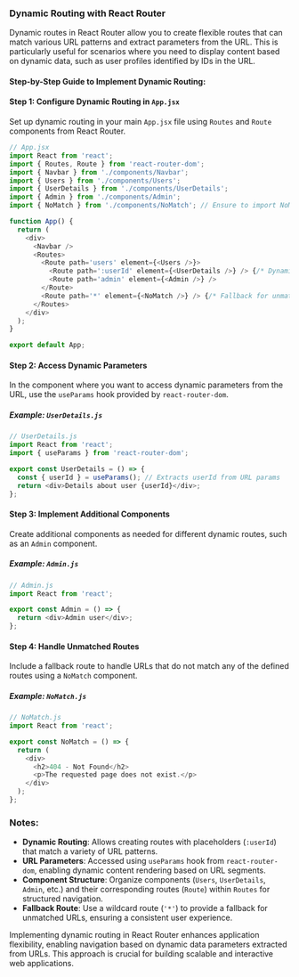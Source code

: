 
### Dynamic Routing with React Router

Dynamic routes in React Router allow you to create flexible routes that can match various URL patterns and extract parameters from the URL. This is particularly useful for scenarios where you need to display content based on dynamic data, such as user profiles identified by IDs in the URL.

#### Step-by-Step Guide to Implement Dynamic Routing:

#### Step 1: Configure Dynamic Routing in `App.jsx`

Set up dynamic routing in your main `App.jsx` file using `Routes` and `Route` components from React Router.

```javascript
// App.jsx
import React from 'react';
import { Routes, Route } from 'react-router-dom';
import { Navbar } from './components/Navbar';
import { Users } from './components/Users';
import { UserDetails } from './components/UserDetails';
import { Admin } from './components/Admin';
import { NoMatch } from './components/NoMatch'; // Ensure to import NoMatch component

function App() {
  return (
    <div>
      <Navbar />
      <Routes>
        <Route path='users' element={<Users />}>
          <Route path=':userId' element={<UserDetails />} /> {/* Dynamic route for user details */}
          <Route path='admin' element={<Admin />} />
        </Route>
        <Route path='*' element={<NoMatch />} /> {/* Fallback for unmatched routes */}
      </Routes>
    </div>
  );
}

export default App;
```

#### Step 2: Access Dynamic Parameters

In the component where you want to access dynamic parameters from the URL, use the `useParams` hook provided by `react-router-dom`.

##### Example: `UserDetails.js`

```javascript
// UserDetails.js
import React from 'react';
import { useParams } from 'react-router-dom';

export const UserDetails = () => {
  const { userId } = useParams(); // Extracts userId from URL params
  return <div>Details about user {userId}</div>;
};
```

#### Step 3: Implement Additional Components

Create additional components as needed for different dynamic routes, such as an `Admin` component.

##### Example: `Admin.js`

```javascript
// Admin.js
import React from 'react';

export const Admin = () => {
  return <div>Admin user</div>;
};
```

#### Step 4: Handle Unmatched Routes

Include a fallback route to handle URLs that do not match any of the defined routes using a `NoMatch` component.

##### Example: `NoMatch.js`

```javascript
// NoMatch.js
import React from 'react';

export const NoMatch = () => {
  return (
    <div>
      <h2>404 - Not Found</h2>
      <p>The requested page does not exist.</p>
    </div>
  );
};
```

### Notes:

- **Dynamic Routing**: Allows creating routes with placeholders (`:userId`) that match a variety of URL patterns.
- **URL Parameters**: Accessed using `useParams` hook from `react-router-dom`, enabling dynamic content rendering based on URL segments.
- **Component Structure**: Organize components (`Users`, `UserDetails`, `Admin`, etc.) and their corresponding routes (`Route`) within `Routes` for structured navigation.
- **Fallback Route**: Use a wildcard route (`'*'`) to provide a fallback for unmatched URLs, ensuring a consistent user experience.

Implementing dynamic routing in React Router enhances application flexibility, enabling navigation based on dynamic data parameters extracted from URLs. This approach is crucial for building scalable and interactive web applications.

